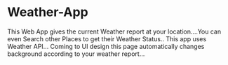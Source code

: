 # Weather-App

This Web App gives the current Weather report at your location....You can even Search other Places to get their Weather Status..
This app uses Weather API...
Coming to UI design this page automatically changes background according to your weather report...
